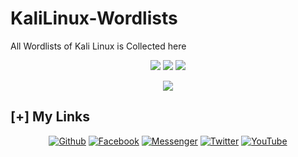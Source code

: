 # KaliLinux-Wordlists
All Wordlists of Kali Linux is Collected here

<p align="center">
  <img src="https://img.shields.io/github/stars/inferiorAK/KaliLinux-Wordlists?style=for-the-badge">
  <img src="https://img.shields.io/github/issues/inferiorAK/KaliLinux-Wordlists?color=red&style=for-the-badge">
  <img src="https://img.shields.io/github/forks/inferiorAK/KaliLinux-Wordlists?color=teal&style=for-the-badge">
</p>
<p align="center">
  <img src="https://hits.seeyoufarm.com/api/count/incr/badge.svg?url=https%3A%2F%2Fgithub.com%2FInferiorAK%2FKaliLinux-Wordlists&title=Visitors&edge_flat=false"/>
</p>

## [+] My Links

<div align=center>
 
[![Github](https://img.shields.io/badge/Github-InferiorAK-orange?style=for-the-badge&logo=github)](https://github.com/InferiorAK)
[![Facebook](https://img.shields.io/badge/Facebook-InferiorAK-blue?style=for-the-badge&logo=facebook)](https://www.facebook.com/InferiorAK)
[![Messenger](https://img.shields.io/badge/Chat-Messenger-blue?style=for-the-badge&logo=messenger)](https://m.me/InferiorAK)
[![Twitter](https://img.shields.io/badge/Twitter-InferiorAK-skyblue?style=for-the-badge&logo=twitter)](https://www.twitter.com/InferiorAK)
[![YouTube](https://img.shields.io/badge/YouTube-InferiorAK-red?style=for-the-badge&logo=youtube)](https://youtube.com/@InferiorAK)
